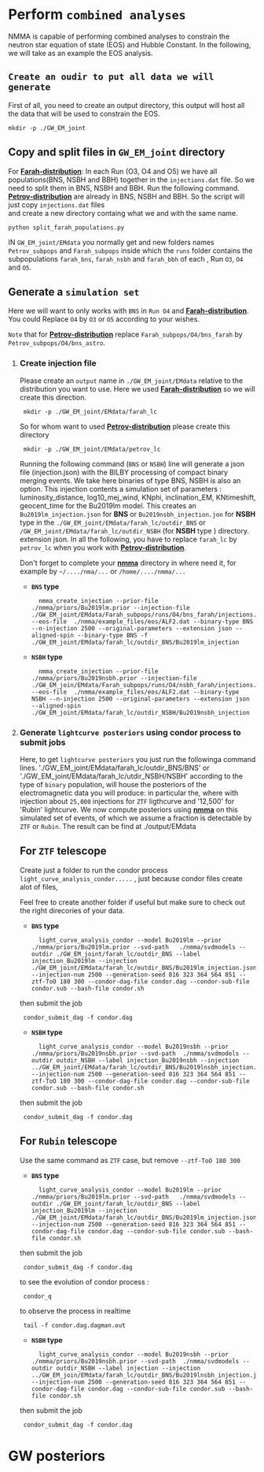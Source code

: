 # Perform `combined analyses`

NMMA is capable of performing combined analyses to constrain the neutron star equation of state (EOS) and Hubble Constant. In the following, we will take as an example the EOS analysis.

## **`Create an oudir to put all data we will generate`**

First of all, you need to create an output directory, this output will host all the data that will be used to constrain the EOS.

	mkdir -p ./GW_EM_joint



## Copy and split files in `GW_EM_joint` directory
 
For  **[Farah-distribution]**: In each Run (O3, O4 and O5) we have all populations(BNS, NSBH and BBH) together in the `injections.dat` file. So we need to split them in BNS, NSBH and BBH. Run the following command. 
**[Petrov-distribution]** are already in BNS, NSBH and BBH. So the script will just copy `injections.dat` files  
and create a new directory containg what we and with the same name.

	python split_farah_populations.py 
	
 IN `GW_EM_joint/EMdata` you normally get and new folders names `Petrov_subpops` and `Farah_subpops` inside which the `runs` folder contains the subpopulations `farah_bns`, `farah_nsbh` and `farah_bbh` of each , Run `O3`, `O4` and `O5`.



## **Generate a `simulation set`**

Here we will want to only works with `BNS` in `Run O4` and **[Farah-distribution]**.
You could Replace `O4` by `O3` or `O5` according to your wishes.  

`Note` that for **[Petrov-distribution]** replace `Farah_subpops/O4/bns_farah` by `Petrov_subpops/O4/bns_astro`.


1. ###  **Create injection file**

	Please create an `output` name in `./GW_EM_joint/EMdata` relative to the distribution you want to use. Here we used **[Farah-distribution]** so we will create this direction.

		mkdir -p ./GW_EM_joint/EMdata/farah_lc

	So for whom want to used  **[Petrov-distribution]** please create this directory

		mkdir -p ./GW_EM_joint/EMdata/petrov_lc 

	Running the following command  (`BNS` or `NSBH`) line will generate a json file (injection.json)  with the BILBY processing of compact binary merging events. We take here binaries of type BNS, NSBH is also an option. This injection contents a simulation set of parameters : luminosity_distance, log10_mej_wind, KNphi, inclination_EM, KNtimeshift, geocent_time for the Bu2019lm model. This creates an `Bu2019lm_injection.json` for **BNS**  or `Bu2019nsbh_injection.jon` for **NSBH** type in the `./GW_EM_joint/EMdata/farah_lc/outdir_BNS` or `/GW_EM_joint/EMdata/farah_lc/outdir_NSBH` (for **NSBH** type ) directory.
extension json. In all the following, you have to replace `farah_lc` by `petrov_lc` when you work with **[Petrov-distribution]**. 
	
	Don't forget to complete your **[nmma]** directory in where need it, for example by `~/..../nma/...` or `/home/..../nmma/...`

	* **`BNS` type**
			
			nmma_create_injection --prior-file ./nmma/priors/Bu2019lm.prior --injection-file ./GW_EM_joint/EMdata/Farah_subpops/runs/O4/bns_farah/injections.dat --eos-file  ./nmma/example_files/eos/ALF2.dat --binary-type BNS --n-injection 2500 --original-parameters --extension json --aligned-spin --binary-type BNS -f ./GW_EM_joint/EMdata/farah_lc/outdir_BNS/Bu2019lm_injection

	* **`NSBH` type**

			nmma_create_injection --prior-file ./nmma/priors/Bu2019nsbh.prior --injection-file ./GW_EM_join/EMdata/Farah_subpops/runs/O4/nsbh_farah/injections.dat --eos-file  ./nmma/example_files/eos/ALF2.dat --binary-type NSBH --n-injection 2500 --original-parameters --extension json --aligned-spin ./GW_EM_joint/EMdata/farah_lc/outdir_NSBH/Bu2019nsbh_injection


2. ### **Generate `lightcurve posteriors` using condor process to submit jobs** 


	Here, to get `lightcurve posteriors`  you  just run the followinga command lines. './GW_EM_joint/EMdata/farah_lc/outdir_BNS/BNS' or './GW_EM_joint/EMdata/farah_lc/utdir_NSBH/NSBH' according to the type of `binary` population,  will house the posteriors of the electromagnetic data you will produce: in particular the, where with injection about `25,000` injections for `ZTF` ligthcurve and '12,500' for 'Rubin' lightcurve. We now compute posteriors using **[nmma]** on this simulated set of  events, of which we assume a fraction is detectable by `ZTF` or `Rubin`. The result can be find at  ./output/EMdata
	
	
	## **For `ZTF` telescope**
	
	Create just a folder to run the condor process `light_curve_analysis_condor.....` , just because condor files create alot of files,
	
	Feel free to create another folder if useful but make sure  to check out the right direcories of your data.

	* **`BNS` type**

			light_curve_analysis_condor --model Bu2019lm --prior  ./nmma/priors/Bu2019lm.prior --svd-path   ./nmma/svdmodels --outdir ./GW_EM_joint/farah_lc/outdir_BNS --label injection_Bu2019lm --injection ./GW_EM_joint/EMdata/farah_lc/outdir_BNS/Bu2019lm_injection.json --injection-num 2500 --generation-seed 816 323 364 564 851 --ztf-ToO 180 300 --condor-dag-file condor.dag --condor-sub-file condor.sub --bash-file condor.sh

	then submit the job 

		condor_submit_dag -f condor.dag

	* **`NSBH` type**

			light_curve_analysis_condor --model Bu2019nsbh --prior ./nmma/priors/Bu2019nsbh.prior --svd-path  ./nmma/svdmodels --outdir outdir_NSBH --label injection_Bu2019nsbh --injection ../GW_EM_joint/EMdata/farah_lc/outdir_BNS/Bu2019lnsbh_injection.json --injection-num 2500 --generation-seed 816 323 364 564 851 --ztf-ToO 180 300 --condor-dag-file condor.dag --condor-sub-file condor.sub --bash-file condor.sh
		
	then submit the job 

		condor_submit_dag -f condor.dag


	## **For `Rubin` telescope**

	Use the same command as `ZTF` case, but remove `--ztf-ToO 180 300`


	* **`BNS` type**

			light_curve_analysis_condor --model Bu2019lm --prior  ./nmma/priors/Bu2019lm.prior --svd-path   ./nmma/svdmodels --outdir ./GW_EM_joint/farah_lc/outdir_BNS --label injection_Bu2019lm --injection ./GW_EM_joint/EMdata/farah_lc/outdir_BNS/Bu2019lm_injection.json --injection-num 2500 --generation-seed 816 323 364 564 851 --condor-dag-file condor.dag --condor-sub-file condor.sub --bash-file condor.sh

	then submit the job 

		condor_submit_dag -f condor.dag
		
	to see the evolution of condor process :
		
		condor_q
	
	to observe the process in realtime
		
		tail -f condor.dag.dagman.out
		

	* **`NSBH` type**

			light_curve_analysis_condor --model Bu2019nsbh --prior ./nmma/priors/Bu2019nsbh.prior --svd-path  ./nmma/svdmodels --outdir outdir_NSBH --label injection --injection ../GW_EM_join/EMdata/farah_lc/outdir_BNS/Bu2019lnsbh_injection.json --injection-num 2500 --generation-seed 816 323 364 564 851 --condor-dag-file condor.dag --condor-sub-file condor.sub --bash-file condor.sh	

	then submit the job 

		condor_submit_dag -f condor.dag
	

# GW posteriors
















[nmma]: https://github.com/nuclear-multimessenger-astronomy/nmma
[Farah-distribution]: https://doi.org/10.3847/1538-4357/ac5f03
[Petrov-distribution]: http://dx.doi.org/10.3847/1538-4357/ac366d
[Farah data]: https://zenodo.org/record/7026209
